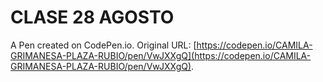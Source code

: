 # CLASE 28 AGOSTO 

A Pen created on CodePen.io. Original URL: [https://codepen.io/CAMILA-GRIMANESA-PLAZA-RUBIO/pen/VwJXXgQ](https://codepen.io/CAMILA-GRIMANESA-PLAZA-RUBIO/pen/VwJXXgQ).

